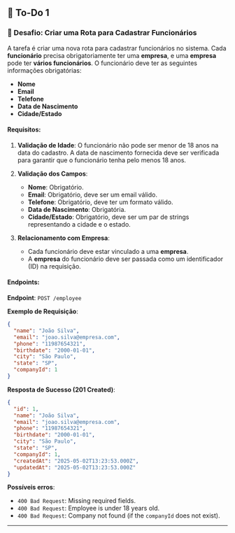## 📝 To-Do 1

### 🚀 Desafio: Criar uma Rota para Cadastrar Funcionários

A tarefa é criar uma nova rota para cadastrar funcionários no sistema. Cada **funcionário** precisa obrigatoriamente ter uma **empresa**, e uma **empresa** pode ter **vários funcionários**. O funcionário deve ter as seguintes informações obrigatórias:

- **Nome**
- **Email**
- **Telefone**
- **Data de Nascimento**
- **Cidade/Estado**

#### Requisitos:

1. **Validação de Idade**: O funcionário não pode ser menor de 18 anos na data do cadastro. A data de nascimento fornecida deve ser verificada para garantir que o funcionário tenha pelo menos 18 anos.

2. **Validação dos Campos**:

   - **Nome**: Obrigatório.
   - **Email**: Obrigatório, deve ser um email válido.
   - **Telefone**: Obrigatório, deve ter um formato válido.
   - **Data de Nascimento**: Obrigatória.
   - **Cidade/Estado**: Obrigatório, deve ser um par de strings representando a cidade e o estado.

3. **Relacionamento com Empresa**:

   - Cada funcionário deve estar vinculado a uma **empresa**.
   - A **empresa** do funcionário deve ser passada como um identificador (ID) na requisição.

#### Endpoints:

**Endpoint**: `POST /employee`

**Exemplo de Requisição**:

```json
{
  "name": "João Silva",
  "email": "joao.silva@empresa.com",
  "phone": "11987654321",
  "birthdate": "2000-01-01",
  "city": "São Paulo",
  "state": "SP",
  "companyId": 1
}
```

**Resposta de Sucesso (201 Created)**:

```json
{
  "id": 1,
  "name": "João Silva",
  "email": "joao.silva@empresa.com",
  "phone": "11987654321",
  "birthdate": "2000-01-01",
  "city": "São Paulo",
  "state": "SP",
  "companyId": 1,
  "createdAt": "2025-05-02T13:23:53.000Z",
  "updatedAt": "2025-05-02T13:23:53.000Z"
}
```

**Possíveis erros**:

* `400 Bad Request`: Missing required fields.
* `400 Bad Request`: Employee is under 18 years old.
* `400 Bad Request`: Company not found (if the `companyId` does not exist).

---